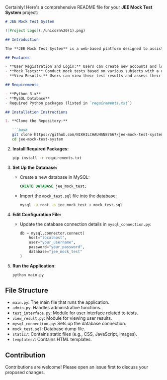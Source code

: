 Certainly! Here's a comprehensive README file for your **JEE Mock Test System** project:

```markdown
# JEE Mock Test System

![Project Logo](./unicorn%20(1).png)

## Introduction

The **JEE Mock Test System** is a web-based platform designed to assist students in preparing for the Joint Entrance Examination (JEE) by providing mock tests. This system enables students to evaluate their progress and enhance their exam readiness.

## Features

- **User Registration and Login:** Users can create new accounts and log in to access personalized features.
- **Mock Tests:** Conduct mock tests based on various subjects with a diverse set of questions.
- **View Results:** Users can view their test results and assess their performance.

## Requirements

- **Python 3.x**
- **MySQL Database**
- Required Python packages (listed in `requirements.txt`)

## Installation Instructions

1. **Clone the Repository:**

   ```bash
   git clone https://github.com/NIKHILCHAUHAN87667/jee-mock-test-system.git
   cd jee-mock-test-system
   ```

2. **Install Required Packages:**

   ```bash
   pip install -r requirements.txt
   ```

3. **Set Up the Database:**

   - Create a new database in MySQL:

     ```sql
     CREATE DATABASE jee_mock_test;
     ```

   - Import the `mock_test.sql` file into the database:

     ```bash
     mysql -u root -p jee_mock_test < mock_test.sql
     ```

4. **Edit Configuration File:**

   - Update the database connection details in `mysql_connection.py`:

     ```python
     db = mysql.connector.connect(
         host="localhost",
         user="your_username",
         password="your_password",
         database="jee_mock_test"
     )
     ```

5. **Run the Application:**

   ```bash
   python main.py
   ```

   

## File Structure

- `main.py`: The main file that runs the application.
- `admin.py`: Handles administrative functions.
- `test_interface.py`: Module for user interface related to tests.
- `view_result.py`: Module for viewing user results.
- `mysql_connection.py`: Sets up the database connection.
- `mock_test.sql`: Database dump file.
- `static/`: Contains static files (e.g., CSS, JavaScript, images).
- `templates/`: Contains HTML templates.

## Contribution

Contributions are welcome! Please open an issue first to discuss your proposed changes.



